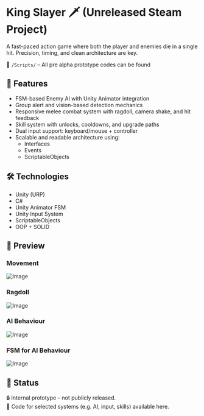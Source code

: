 # King Slayer 🗡️ (Unreleased Steam Project)

A fast-paced action game where both the player and enemies die in a single hit. Precision, timing, and clean architecture are key.

📂 `/Scripts/` – All pre alpha prototype codes can be found

## 🧠 Features

- FSM-based Enemy AI with Unity Animator integration
- Group alert and vision-based detection mechanics
- Responsive melee combat system with ragdoll, camera shake, and hit feedback
- Skill system with unlocks, cooldowns, and upgrade paths
- Dual input support: keyboard/mouse + controller
- Scalable and readable architecture using:
  - Interfaces
  - Events
  - ScriptableObjects

## 🛠️ Technologies

- Unity (URP)
- C#
- Unity Animator FSM
- Unity Input System
- ScriptableObjects
- OOP + SOLID

## 🎥 Preview
###  Movement
![Image](https://github.com/user-attachments/assets/5fa51cfb-eca9-4e70-8672-3454dc604813)
###  Ragdoll
![Image](https://github.com/user-attachments/assets/61db7110-2c07-4c13-9ad9-be6202cf610f)
###  AI Behaviour
![Image](https://github.com/user-attachments/assets/bb5b0c4c-8fb6-4e25-9b25-176f7facb513)
###  FSM for AI Behaviour
![Image](https://github.com/user-attachments/assets/5288dc5c-e2dc-4ba4-a2b3-221454ff6d77)
## 📂 Status
🔒 Internal prototype – not publicly released.  
🚧 Code for selected systems (e.g. AI, input, skills) available here.


